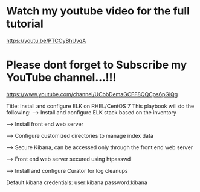 

Watch my youtube video for the full tutorial
=
https://youtu.be/PTCOyBhUvqA

Please dont forget to Subscribe my YouTube channel...!!!
=
https://www.youtube.com/channel/UCbbDemaGCFF8QQCps6pGiQg




Title: Install and configure ELK on RHEL/CentOS 7
This playbook will do the following:
--> Install and configure ELK stack based on the inventory

--> Install front end web server

--> Configure customized directories to manage index data

--> Secure Kibana, can be accessed only through the front end web server

--> Front end web server secured using htpasswd

--> Install and configure Curator for log cleanups

Default kibana credentials: user:kibana password:kibana
